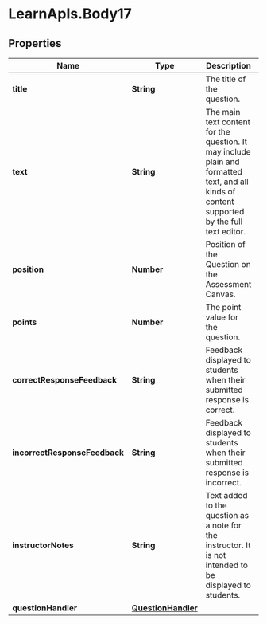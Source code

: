 # LearnApIs.Body17

## Properties
Name | Type | Description | Notes
------------ | ------------- | ------------- | -------------
**title** | **String** | The title of the question. | [optional] 
**text** | **String** | The main text content for the question. It may include plain and formatted text, and all kinds of content supported by the full text editor. | 
**position** | **Number** | Position of the Question on the Assessment Canvas. | [optional] 
**points** | **Number** | The point value for the question. | [optional] 
**correctResponseFeedback** | **String** | Feedback displayed to students when their submitted response is correct. | [optional] 
**incorrectResponseFeedback** | **String** | Feedback displayed to students when their submitted response is incorrect. | [optional] 
**instructorNotes** | **String** | Text added to the question as a note for the instructor. It is not intended to be displayed to students. | [optional] 
**questionHandler** | [**QuestionHandler**](QuestionHandler.md) |  | [optional] 
